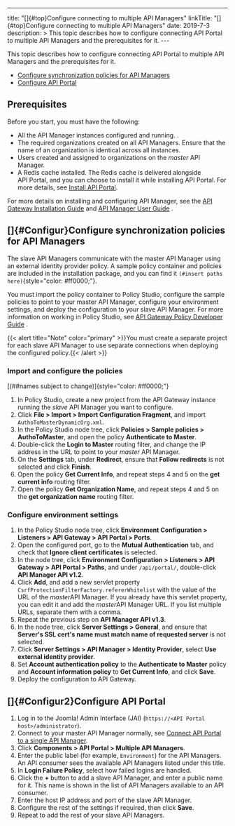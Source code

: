--- 
title: "[]{#top}Configure connecting to multiple API Managers"
linkTitle: "[]{#top}Configure connecting to multiple API Managers" date:
2019-7-3 description: &gt; This topic describes how to configure
connecting API Portal to multiple API Managers and the prerequisites for
it. 
--- ﻿

This topic describes how to configure connecting API Portal to multiple
API Managers and the prerequisites for it.

-   [Configure synchronization policies for API Managers](#Configur)
-   [Configure API Portal](#Configur2)

Prerequisites
-------------

Before you start, you must have the following:

-   All the API Manager instances configured and running. .
-   The required organizations created on all API Managers. Ensure that
    the name of an organization is identical across all instances.
-   Users created and assigned to organizations on the *master* API
    Manager.
-   A Redis cache installed. The Redis cache is delivered alongside
    API Portal, and you can choose to install it while installing
    API Portal. For more details, see [Install
    API Portal](requirements.htm).

For more details on installing and configuring API Manager, see the [API
Gateway Installation
Guide](/bundle/APIGateway_77_InstallationGuide_allOS_en_HTML5/) and [API
Manager User Guide](/bundle/APIManager_77_APIMgmtGuide_allOS_en_HTML5/)
.

[]{#Configur}Configure synchronization policies for API Managers
----------------------------------------------------------------

The slave API Managers communicate with the master API Manager using an
external identity provider policy. A sample policy container and
policies are included in the installation package, and you can find it
`(#insert paths here)`{style="color: #ff0000;"}.

You must import the policy container to Policy Studio, configure the
sample policies to point to your master API Manager, configure your
environment settings, and deploy the configuration to your slave API
Manager. For more information on working in Policy Studio, see [API
Gateway Policy Developer
Guide](/bundle/APIGateway_77_PolicyDevGuide_allOS_en_HTML5/) .

{{&lt; alert title="Note" color="primary" &gt;}}You must create a
separate project for each slave API Manager to use separate connections
when deploying the configured policy.{{&lt; /alert &gt;}}

### Import and configure the policies

[(\#\#names subject to change)]{style="color: #ff0000;"}

1.  In Policy Studio, create a new project from the API Gateway instance
    running the *slave* API Manager you want to configure.
2.  Click **File &gt; Import &gt; Import Configuration Fragment**, and
    import `AuthoToMasterDynamicOrg.xml`.
3.  In the Policy Studio node tree, click **Policies &gt; Sample
    policies &gt; AuthoToMaster**, and open the policy **Authenticate to
    Master**.
4.  Double-click the **Login to Master** routing filter, and change the
    IP address in the URL to point to your *master* API Manager.
5.  On the **Settings** tab, under **Redirect**, ensure that **Follow
    redirects** is not selected and click **Finish**.
6.  Open the policy **Get Current Info**, and repeat steps 4 and 5 on
    the **get current info** routing filter.
7.  Open the policy **Get Organization Name**, and repeat steps 4 and 5
    on the **get organization name** routing filter.

### Configure environment settings

1.  In the Policy Studio node tree, click **Environment
    Configuration &gt; Listeners &gt; API Gateway &gt; API Portal &gt;
    Ports**.
2.  Open the configured port, go to the **Mutual Authentication** tab,
    and check that **Ignore client certificates** is selected.
3.  In the node tree, click **Environment Configuration &gt;
    Listeners &gt; API Gateway &gt; API Portal &gt; Paths**, and under
    `/api/portal/`, double-click **API Manager API v1.2**.
4.  Click **Add**, and add a new servlet property
    `CsrfProtectionFilterFactory.refererWhitelist` with the value of the
    URL of the *master*API Manager. If you already have this servlet
    property, you can edit it and add the *master*API Manager URL. If
    you list multiple URLs, separate them with a comma.
5.  Repeat the previous step on **API Manager API v1.3**.
6.  In the node tree, click **Server Settings &gt; General**, and ensure
    that **Server's SSL cert's name must match name of requested
    server** is not selected.
7.  Click **Server Settings &gt; API Manager &gt; Identity Provider**,
    select **Use external identity provider**.
8.  Set **Account authentication policy** to the **Authenticate to
    Master** policy and **Account information policy** to **Get Current
    Info**, and click **Save**.
9.  Deploy the configuration to API Gateway.

[]{#Configur2}Configure API Portal
----------------------------------

1.  Log in to the Joomla! Admin Interface (JAI)
    (`https://<API Portal host>/administrator`).
2.  Connect to your master API Manager normally, see [Connect API Portal
    to a single API Manager](link_portal_to_api_manager.htm).
3.  Click **Components &gt; API Portal &gt; Multiple API Managers**.
4.  Enter the public label (for example, `Environment`) for the API
    Managers. An API consumer sees the available API Managers listed
    under this title.
5.  In **Login Failure Policy**, select how failed logins are handled.
6.  Click the **+** button to add a slave API Manager, and enter a
    public name for it. This name is shown in the list of API Managers
    available to an API consumer.
7.  Enter the host IP address and port of the slave API Manager.
8.  Configure the rest of the settings if required, then click **Save**.
9.  Repeat to add the rest of your slave API Managers.
